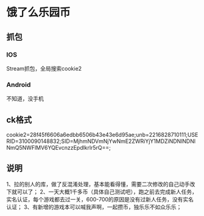 # 饿了么乐园币

## 抓包
### IOS
  Stream抓包，全局搜索cookie2
### Android
  不知道，没手机

## ck格式
cookie2=28f45f6606a6edbb6506b43e43e6d95ae;unb=2216828710111;USERID=3100090148832;SID=MjhmNDVmNjYwNmE2ZWRiYjY1MDZiNDNlNDNlNmQ5NWFlMV6YQEvcnzzEpdlkrlr5rQ==;

## 说明
1、拉的别人的库，做了反混淆处理，基本能看得懂，需要二次修改的自己动手改下就可以了；
2、一天大概1千多币（具体自己测试吧），跑之前去完成新人任务，实名认证，每个游戏都去过一关，600-700的原因是没有过新人任务，没有实名认证；
3、有新增的游戏本可以喊我声啊，一起攒币，独乐乐不如众乐乐；
